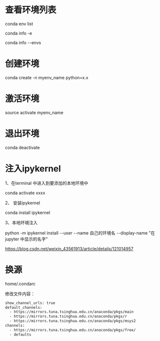 # 查看环境列表

conda env list 

conda info -e

conda info --envs





# 创建环境

conda create -n myenv_name python=x.x





# 激活环境

source activate myenv_name



# 退出环境

conda deactivate



# 注入ipykernel

1、在terminal 中进入到要添加的本地环境中

conda activate xxxx



2、 安装ipykernel

conda install ipykernel



3、本地环境注入

python -m ipykernel install --user --name 自己的环境名 --display-name "在jupyter 中显示的名字"

https://blog.csdn.net/weixin_43561913/article/details/121014957





# 换源

home/.condarc



修改文件内容：

```bash
show_channel_urls: true
default_channels:
  - https://mirrors.tuna.tsinghua.edu.cn/anaconda/pkgs/main
  - https://mirrors.tuna.tsinghua.edu.cn/anaconda/pkgs/r
  - https://mirrors.tuna.tsinghua.edu.cn/anaconda/pkgs/msys2
channels:
  - https://mirrors.tuna.tsinghua.edu.cn/anaconda/pkgs/free/
  - defaults
```

